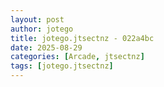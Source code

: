 ```yaml
---
layout: post
author: jotego
title: jotego.jtsectnz - 022a4bc
date: 2025-08-29
categories: [Arcade, jtsectnz]
tags: [jotego.jtsectnz]
---
```



